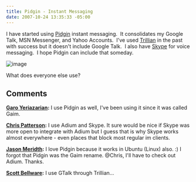 ```yaml
---
title: Pidgin - Instant Messaging
date: 2007-10-24 13:35:33 -05:00
---
```


I have started using [Pidgin](http://www.pidgin.im/) instant messaging.  It consolidates my Google Talk, MSN Messenger, and Yahoo Accounts.  I've used [Trillian](http://www.ceruleanstudios.com/) in the past with success but it doesn't include Google Talk.  I also have [Skype](http://www.skype.com/) for voice messaging.  I hope Pidgin can include that someday.

![image](jasonmeridth/files/2011/03PidginInstantMessaging_86B9/image_thumb.png)

What does everyone else use?

## Comments

**[Garo Yeriazarian](#166 "2007-10-24 13:55:29"):** I use Pidgin as well, I've been using it since it was called Gaim.

**[Chris Patterson](#167 "2007-10-24 14:34:26"):** I use Adium and Skype. It sure would be nice if Skype was more open to integrate with Adium but I guess that is why Skype works almost everywhere - even places that block most regular im clients.

**[Jason Meridth](#168 "2007-10-24 15:09:00"):** I love Pidgin because it works in Ubuntu (Linux) also. :) I forgot that Pidgin was the Gaim rename. @Chris, I'll have to check out Adium. Thanks.

**[Scott Bellware](#169 "2007-10-24 19:13:21"):** I use GTalk through Trillian...
